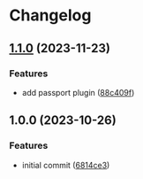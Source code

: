 # Changelog

## [1.1.0](https://github.com/lemonadesocial/lemonade-ssi/compare/v1.0.0...v1.1.0) (2023-11-23)


### Features

* add passport plugin ([88c409f](https://github.com/lemonadesocial/lemonade-ssi/commit/88c409f42f06e04887ba699f61d4531517968a03))

## 1.0.0 (2023-10-26)


### Features

* initial commit ([6814ce3](https://github.com/lemonadesocial/lemonade-ssi/commit/6814ce339d5fd5fe27fd967c409592f353ed7cfa))
